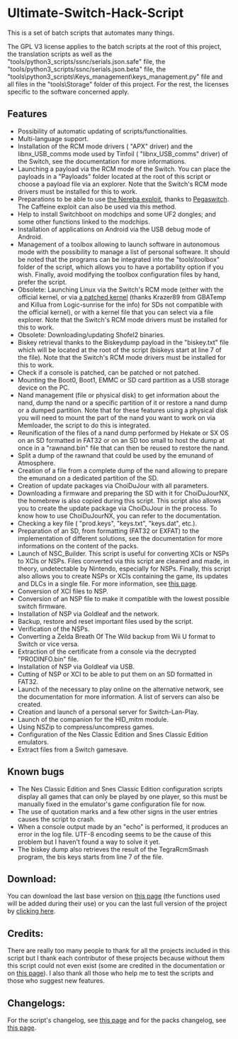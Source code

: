 # Ultimate-Switch-Hack-Script

This is a set of batch scripts that automates many things.

The GPL V3 license applies to the batch scripts at the root of this project, the translation scripts as well as the "tools/python3_scripts/ssnc/serials.json.safe" file, the "tools/python3_scripts/ssnc/serials.json.beta" file, the "tools\python3_scripts\Keys_management\keys_management.py" file and all files in the "tools\Storage" folder of this project. For the rest, the licenses specific to the software concerned apply.

## Features

<ul>
<li>Possibility of automatic updating of scripts/functionalities.</li>
<li>Multi-language support.</li>
<li>Installation of the RCM mode drivers ( "APX" driver) and the libnx_USB_comms mode used by Tinfoil ( "libnx_USB_comms" driver) of the Switch, see the documentation  for more informations.</li>
<li>Launching a payload via the RCM mode of the Switch. You can place the payloads in a "Payloads" folder located at the root of this script or choose a payload file via an explorer. Note that the Switch's RCM mode drivers must be installed for this to work.</li>
<li>Preparations to be able to use <a target="_blank" href="https://github.com/pixel-stuck/nereba">the Nereba exploit</a>, thanks to <a target="_blank" href="https://github.com/reswitched/pegaswitch">Pegaswitch</a>. The Caffeine exploit can also be used via this method.</li>
<li>Help to install Switchboot on modchips and some UF2 dongles; and some other functions linked to the modchips.</li>
<li>Installation of applications on Android via the USB debug mode of Android.</li>
<li>Management of a toolbox allowing to launch software in autonomous mode with the possibility to manage a list of personal software. It should be noted that the programs can be integrated into the "tools\toolbox" folder of the script, which allows you to have a portability option if you wish. Finally, avoid modifying the toolbox configuration files by hand, prefer the script.</li>
<li>Obsolete: Launching Linux via the Switch's RCM mode (either with the official kernel, or via <a target="_blank" href="https://gbatemp.net/attachments/image-gz-zip.121538/">a patched kernel</a> (thanks Krazer89 from GBATemp and Killua from Logic-sunrise for the info) for SDs not compatible with the official kernel), or with a  kernel file that you can select via a file explorer. Note that the Switch's RCM mode drivers must be installed for this to work.</li>
<li>Obsolete: Downloading/updating Shofel2 binaries.</li>
<li>Biskey retrieval thanks to the Biskeydump payload in the "biskey.txt" file which will be located at the root of the script (biskeys start at line 7 of the file). Note that the Switch's RCM mode drivers must be installed for this to work.</li>
<li>Check if a console is patched, can be patched or not patched.</li>
<li>Mounting the Boot0, Boot1, EMMC or SD card partition as a USB storage device on the PC.</li>
<li>Nand management (file or physical disk) to get information about the nand, dump the nand or a specific partition of it or restore a nand dump or a dumped partition. Note that for these features using a physical disk you will need to mount the part of the nand you want to work on via Memloader, the script to do this is integrated.</li>
<li>Reunification of the files of a nand dump performed by Hekate or SX OS on an SD formatted in FAT32 or on an SD too small to host the dump at once in a "rawnand.bin" file that can then be reused to restore the nand.</li>
<li>Split a dump of the rawnand that could be used by the emunand of Atmosphere.</li>
<li>Creation of a file from a complete dump of the nand allowing to prepare the emunand on a dedicated partition of the SD.</li>
<li>Creation of update packages via ChoiDuJour with all parameters.</li>
<li>Downloading a firmware and preparing the SD with it for ChoiDuJourNX, the homebrew is also copied during this script. This script also allows you to create the update package via ChoiDuJour in the process. To know how to use ChoiDuJourNX, you can refer to the documentation.</li>
<li>Checking a key file ( "prod.keys", "keys.txt", "keys.dat", etc.).</li>
<li>Preparation of an SD, from formatting (FAT32 or EXFAT) to the implementation of different solutions, see the documentation for more informations on the content of the packs.</li>
<li>Launch of NSC_Builder. This script is useful for converting XCIs or NSPs to XCIs or NSPs. Files converted via this script are cleaned and made, in theory, undetectable by Nintendo, especially for NSPs. Finally, this script also allows you to create NSPs or XCIs containing the game, its updates and DLCs in a single file. For more information, see <a target="_new" href="https://github.com/julesontheroad/NSC_BUILDER">this page</a>.</li>
<li>Conversion of XCI files to NSP.</li>
<li>Conversion of an NSP file to make it compatible with the lowest possible switch firmware.</li>
<li>Installation of NSP via Goldleaf and the network.</li>
<li>Backup, restore and reset important files used by the script.</li>
<li>Verification of the NSPs.</li>
<li>Converting a Zelda Breath Of The Wild backup from Wii U format to Switch or vice versa.</li>
<li>Extraction of the certificate from a console via the decrypted "PRODINFO.bin" file.</li>
<li>Installation of NSP via Goldleaf via USB.</li>
<li>Cutting of NSP or XCI to be able to put them on an SD formatted in FAT32.</li>
<li>Launch of the necessary to play online on the alternative network, see the documentation for more information. A list of servers can also be created.</li>
<li>Creation and launch of a personal server for Switch-Lan-Play.</li>
<li>Launch of the companion for the HID_mitm module.</li>
<li>Using NSZip to compress/uncompress games.</li>
<li>Configuration of the Nes Classic Edition and Snes Classic Edition emulators.</li>
<li>Extract files from a Switch gamesave.</li>
</ul>

## Known bugs

<ul>
<li>The Nes Classic Edition and Snes Classic Edition configuration scripts display all games that can only be played by one player, so this must be manually fixed in the emulator's game configuration file for now.</li>
<li>The use of quotation marks and a few other signs in the user entries causes the script to crash.</li>
<li>When a console output made by an "echo" is performed, it produces an error in the log file. UTF-8 encoding seems to be the cause of this problem but I haven't found a way to solve it yet.</li>
<li>The biskey dump also retrieves the result of the TegraRcmSmash program, the bis keys starts from line 7 of the file.</li>
</ul>

## Download:

You can download the last base version on <a target="_blank" href="https://github.com/shadow2560/Ultimate-Switch-Hack-Script/releases">this page</a> (the functions used will be added during their use) or you can the last full version of the project by <a href="https://github.com/shadow2560/Ultimate-Switch-Hack-Script/archive/master.zip">clicking here</a>.

## Credits:

There are really too many people to thank for all the projects included in this script but I thank each contributor of these projects because without them this script could not even exist (some are credited in the documentation or on <a href="https://github.com/shadow2560/Ultimate-Switch-Hack-Script/blob/master/credits.md">this page</a>). I also thank all those who help me to test the scripts and those who suggest new features.

## Changelogs:

For the script's changelog, see <a href="https://github.com/shadow2560/Ultimate-Switch-Hack-Script/blob/master/changelog_en.md">this page</a> and for the packs changelog, see <a href="https://github.com/shadow2560/Ultimate-Switch-Hack-Script/blob/master/packs_changelog_en.md">this page</a>.